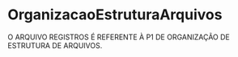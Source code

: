 # OrganizacaoEstruturaArquivos

O ARQUIVO REGISTROS É REFERENTE À P1 DE ORGANIZAÇÃO DE ESTRUTURA DE ARQUIVOS.
